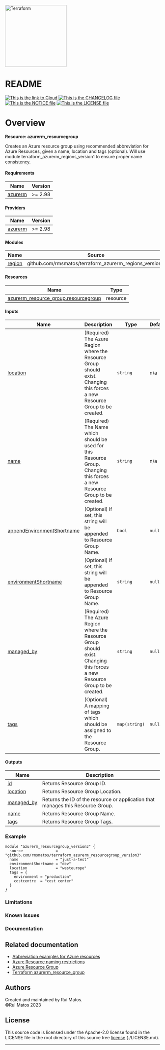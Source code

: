 <img alt="Terraform" src="https://www.datocms-assets.com/2885/1629941242-logo-terraform-main.svg" width="200px">

# README

[![This is the link to Cloud][azure-badge]][azure] [![This is the CHANGELOG file][changelog-badge]][changelog] [![This is the NOTICE file][notice-badge]][notice] [![This is the LICENSE file][license-badge]][license]

# Overview

**Resource: azurerm_resourcegroup**

Creates an Azure resource group using recommended abbreviation for Azure Resources, given a name, location and tags (optional). Will use module terraform_azurerm_regions_version1 to ensure proper name consistency.  


<!-- BEGIN_TF_DOCS -->

#### Requirements

| Name | Version |
|------|---------|
| <a name="requirement_azurerm"></a> [azurerm](#requirement_azurerm) | >= 2.98 |
#### Providers

| Name | Version |
|------|---------|
| <a name="provider_azurerm"></a> [azurerm](#provider_azurerm) | >= 2.98 |
#### Modules

| Name | Source | Version |
|------|--------|---------|
| <a name="module_region"></a> [region](#module_region) | github.com/rmsmatos/terraform_azurerm_regions_version1 | n/a |
#### Resources

| Name | Type |
|------|------|
| [azurerm_resource_group.resourcegroup](https://registry.terraform.io/providers/hashicorp/azurerm/latest/docs/resources/resource_group) | resource |
#### Inputs

| Name | Description | Type | Default | Required |
|------|-------------|------|---------|:--------:|
| <a name="input_location"></a> [location](#input_location) | (Required) The Azure Region where the Resource Group should exist. Changing this forces a new Resource Group to be created. | `string` | n/a | yes |
| <a name="input_name"></a> [name](#input_name) | (Required) The Name which should be used for this Resource Group. Changing this forces a new Resource Group to be created. | `string` | n/a | yes |
| <a name="input_appendEnvironmentShortname"></a> [appendEnvironmentShortname](#input_appendEnvironmentShortname) | (Optional) If set, this string will  be appended to Resource Group Name. | `bool` | `null` | no |
| <a name="input_environmentShortname"></a> [environmentShortname](#input_environmentShortname) | (Optional) If set, this string will  be appended to Resource Group Name. | `string` | `null` | no |
| <a name="input_managed_by"></a> [managed_by](#input_managed_by) | (Required) The Azure Region where the Resource Group should exist. Changing this forces a new Resource Group to be created. | `string` | `null` | no |
| <a name="input_tags"></a> [tags](#input_tags) | (Optional) A mapping of tags which should be assigned to the Resource Group. | `map(string)` | `null` | no |
#### Outputs

| Name | Description |
|------|-------------|
| <a name="output_id"></a> [id](#output_id) | Returns Resource Group ID. |
| <a name="output_location"></a> [location](#output_location) | Returns Resource Group Location. |
| <a name="output_managed_by"></a> [managed_by](#output_managed_by) | Returns the ID of the resource or application that manages this Resource Group. |
| <a name="output_name"></a> [name](#output_name) | Returns Resource Group Name. |
| <a name="output_tags"></a> [tags](#output_tags) | Returns Resource Group Tags. |

### Example
```hcl
module "azurerm_resourcegroup_version3" {
  source               = "github.com/rmsmatos/terraform_azurerm_resourcegroup_version3"
  name                 = "just-a-test"
  environmentShortname = "dev"
  location             = "westeurope"
  tags = {
    environment = "production"
    costcentre  = "cost center"
  }
}
```

<!-- END_TF_DOCS -->

### Limitations
### Known Issues
### Documentation

## Related documentation

* [Abbreviation examples for Azure resources](https://learn.microsoft.com/en-us/azure/cloud-adoption-framework/ready/azure-best-practices/resource-abbreviations)
* [Azure Resource naming restrictions](https://docs.microsoft.com/en-us/azure/azure-resource-manager/management/resource-name-rules)
* [Azure Resource Group](https://docs.microsoft.com/en-us/azure/azure-resource-manager/management/manage-resource-groups-portal)
* [Terraform azurerm_resource_group](https://registry.terraform.io/providers/hashicorp/azurerm/latest/docs/resources/resource_group)

## Authors
Created and maintained by Rui Matos.  
©Rui Matos 2023

## License
This source code is licensed under the Apache-2.0 license found in the
LICENSE file in the root directory of this source tree [license] (./LICENSE.md).


---

[azure]: https://portal.azure.com
[azure-badge]: https://img.shields.io/badge/cloud-Microsoft%20Azure-blue
[readme]: ./README.md
[readme-badge]: https://img.shields.io/badge/readme-information-red
[usage]: ./USAGE.md
[usage-badge]: https://img.shields.io/badge/usage-examples-lightgrey
[changelog]: ./CHANGELOG.md
[changelog-badge]: https://img.shields.io/badge/changelog-release-green
[license]: ./LICENSE.md
[license-badge]: https://img.shields.io/badge/license-%40Rui%20Matos-orange
[notice]: ./NOTICE.md
[notice-badge]: https://img.shields.io/badge/notice-%40copyright-lightgrey
